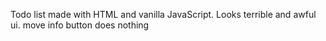 Todo list made with HTML and vanilla JavaScript.
Looks terrible and awful ui.
move info button does nothing
